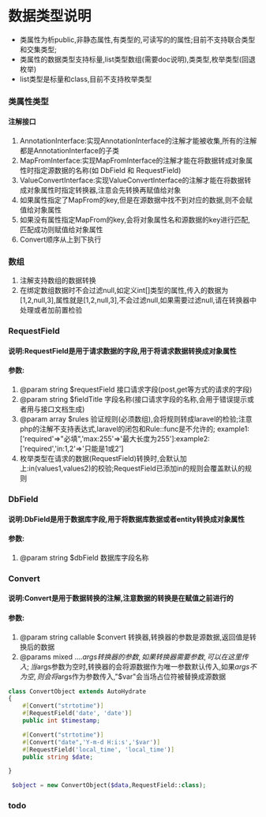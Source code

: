 # 数据类型说明
- 类属性为析public,非静态属性,有类型的,可读写的的属性;目前不支持联合类型和交集类型;
- 类属性的数据类型支持标量,list类型数组(需要doc说明),类类型,枚举类型(回退枚举)
- list类型是标量和class,目前不支持枚举类型

### 类属性类型
#### 注解接口
1. AnnotationInterface:实现AnnotationInterface的注解才能被收集,所有的注解都是AnnotationInterface的子类
2. MapFromInterface:实现MapFromInterface的注解才能在将数据转成对象属性时指定源数据的名称(如 DbField 和 RequestField)
3. ValueConvertInterface:实现ValueConvertInterface的注解才能在将数据转成对象属性时指定转换器,注意会先转换再赋值给对象
4. 如果属性指定了MapFrom的key,但是在源数据中找不到对应的数据,则不会赋值给对象属性
5. 如果没有属性指定MapFrom的key,会将对象属性名和源数据的key进行匹配,匹配成功则赋值给对象属性
6. Convert顺序从上到下执行
### 数组
1. 注解支持数组的数据转换
2. 在绑定数组数据时不会过滤null,如定义int[]类型的属性,传入的数据为[1,2,null,3],属性就是[1,2,null,3],不会过滤null,如果需要过滤null,请在转换器中处理或者加前置检验

### RequestField
#### 说明:RequestField是用于请求数据的字段,用于将请求数据转换成对象属性
#### 参数:
1. @param string $requestField 接口请求字段(post,get等方式的请求的字段)
2. @param string $fieldTitle 字段名称(接口请求字段的名称,会用于错误提示或者用与接口文档生成)
3. @param array $rules 验证规则(必须数组),会将规则转成laravel的检验;注意php的注解不支持表达式,laravel的闭包和Rule::func是不允许的; example1:['required'=>"必填",'max:255'=>'最大长度为255']:example2:['required','in:1,2'=>'只能是1或2']
4. 枚举类型在请求的数据(RequestField)转换时,会默认加上:in(values1,values2)的校验;RequestField已添加in的规则会覆盖默认的规则

### DbField
#### 说明:DbField是用于数据库字段,用于将数据库数据或者entity转换成对象属性
#### 参数:
1. @param string $dbField 数据库字段名称

### Convert
#### 说明:Convert是用于数据转换的注解,注意数据的转换是在赋值之前进行的
#### 参数:
1. @param string callable $convert 转换器,转换器的参数是源数据,返回值是转换后的数据
2. @params mixed ....$args 转换器的参数,如果转换器需要参数,可以在这里传入;当$args参数为空时,转换器的会将源数据作为唯一参数默认传入,如果$args不为空,则会将$args作为参数传入,"$var"会当场占位符被替换成源数据
```php
class ConvertObject extends AutoHydrate
{
    #[Convert("strtotime")]
    #[RequestField('date', 'date')]
    public int $timestamp;

    #[Convert("strtotime")]
    #[Convert("date",'Y-m-d H:i:s','$var')]
    #[RequestField('local_time', 'local_time')]
    public string $date;

}

 $object = new ConvertObject($data,RequestField::class);
```

### todo

    